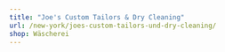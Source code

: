 ```yaml
---
title: "Joe's Custom Tailors & Dry Cleaning"
url: /new-york/joes-custom-tailors-und-dry-cleaning/
shop: Wäscherei
---
```


